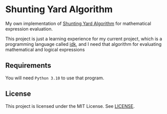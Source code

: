 # Shunting Yard Algorithm
My own implementation of [Shunting Yard Algorithm](https://en.wikipedia.org/wiki/Shunting_yard_algorithm) for mathematical expression evaluation.

This project is just a learning experience for my current project, which is a programming language 
called [idk](https://github.com/HicaroD/idk), and I need that algorithm for evaluating mathematical and logical expressions

## Requirements

You will need `Python 3.10` to use that program.

## License
This project is licensed under the MIT License. See [LICENSE](LICENSE).
